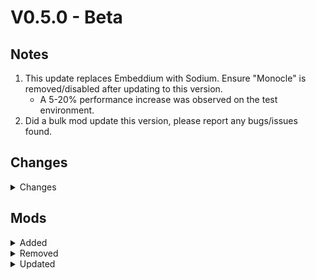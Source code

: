 # V0.5.0 - Beta

## Notes

1. This update replaces Embeddium with Sodium. Ensure "Monocle" is removed/disabled after updating to this version.
    - A 5-20% performance increase was observed on the test environment.
2. Did a bulk mod update this version, please report any bugs/issues found.

## Changes

<details>
<summary>Changes</summary>

- Updated Neoforge ~~21.1.139~~ -> 21.1.144
- fixed MoreOverlays config (disable jei support)
- changed some Mods Optimizer config stuff
- Changed game window title via KubeJS
- fixed mystical seeds that required cruxs in bbl cloches
- Prevented the 3 nukes from being placed down
- Changed Apothic Spawner blacklist to tag based rather than config based.

</details>

## Mods

<details>
<summary>Added</summary>

- Sodium
- Reese's Sodium Options
- Sodium Dynamic Lights
- Sodium Extra
- Sodium Extras
- Sodium Options API
- Sodium Options Mod Compat
- Iron's Apothic
  - Adds compat between Iron's spells and Apotheosis

</details>

<details>
<summary>Removed</summary>

- Embeddium
- Monocle
- Showcase Item
  - Apotheosis 8.3.0 has this natively.

</details>

<details>
<summary>Updated</summary>

- Iris ~~[1.8.1+mc1.21.1]~~ -> [1.8.8+mc1.21.1]
- Apotheosis ~~[8.2.1]~~ -> [8.3.0]
- Apothic Attributes ~~[2.7.0]~~ -> [2.8.0]
- Apothic Enchanting ~~[1.3.2]~~ -> [1.4.0]
- Apothic Spawners ~~[1.2.1]~~ -> [1.3.0]
- Placebo ~~[9.7.1]~~ -> [9.8.0]
- AE2NetworkAnalyzer - ~~[1.21-2.0.1-neoforge]~~ -> [1.21-2.1.0-neoforge]
- Actually Additions - ~~[1.3.17]~~ -> [1.3.18]
- All the Compatibility - ~~[3.8.3]~~ -> [3.8.5]
- All the Wizard Gear - ~~[1.21-1.1.9]~~ -> [1.21.1-1.1.9]
- Allthemodium - ~~[2.8.10]~~ -> [2.9.2]
- Applied Energistics 2 - ~~[19.2.7]~~ -> [19.2.8]
- Ars Additions - ~~[1.21.1-21.2.1]~~ -> [1.21.1-21.2.2]
- Ars Elemental - ~~[0.7.2.7]~~ -> [0.7.3.0]
- Ars Nouveau - ~~[5.7.2]~~ -> [5.8.1]
- Artifacts - ~~[12.1.1]~~ -> [12.1.5]
- AzureLib - ~~[3.0.9]~~ -> [3.0.11]
- BBL Cloche - ~~[1.2.0]~~ -> [1.2.3]
- BBL Core - ~~[1.2.21]~~ -> [1.2.24]
- Balm - ~~[21.0.37]~~ -> [21.0.39]
- Better Archeology - ~~[1.3.1]~~ -> [1.3.2]
- Bibliocraft Legacy - ~~[1.4.1]~~ -> [1.5.0]
- Bibliowoods Legacy - ~~[1.4.0]~~ -> [1.5.0]
- Bookshelf - ~~[21.1.50]~~ -> [21.1.57]
- Bow Infinity Fix - ~~[3.1.0]~~ -> [3.1.1]
- Chat Heads - ~~[0.13.13]~~ -> [0.13.17]
- Collective - ~~[7.94]~~ -> [8.3]
- CommonCapabilities - ~~[2.9.7]~~ -> [2.9.8]
- Connected Glass - ~~[1.1.12]~~ -> [1.1.13]
- Controlling - ~~[19.0.4]~~ -> [19.0.5]
- Corail Tombstone - ~~[9.2.8]~~ -> [9.2.9]
- Crash Assistant - ~~[1.4.3]~~ -> [1.7.5]
- Create: Structures Arise - ~~[150.23.22]~~ -> [152.25.24]
- CreativeCore - ~~[2.12.32]~~ -> [2.13.2]
- CrystalChronicles - ~~[0.0.5-alpha]~~ -> [0.0.6-alpha]
- Crystalix - ~~[1.2.2]~~ -> [1.3.2]
- Cucumber Library - ~~[8.0.10]~~ -> [8.0.11]
- Curios API - ~~[9.4.0+1.21.1]~~ -> [9.4.2+1.21.1]
- Curvy Pipes - ~~[1.4.1]~~ -> [1.7.1]
- Cyclops Core - ~~[1.25.8]~~ -> [1.25.9]
- DTN Community Skin Expansion Addon - ~~[1.1]~~ -> [1.2]
- Dimensional Dungeons - ~~[200]~~ -> [202]
- Dis-Enchanting Table - ~~[3.0.1]~~ -> [4.0.2]
- Doggy Talents Next - ~~[1.18.44]~~ -> [1.18.46]
- Dynamic FPS - ~~[3.9.2]~~ -> [3.9.3]
- EMI - ~~[1.1.20+1.21.1+neoforge]~~ -> [1.1.22+1.21.1+neoforge]
- Easy Villagers - ~~[1.21.1-1.1.23]~~ -> [1.21.1-1.1.27]
- ExtendedAE - ~~[1.21-2.2.6-neoforge]~~ -> [1.21-2.2.8-neoforge]
- FTB Quests - ~~[2101.1.6]~~ -> [2101.1.9]
- FTB Ranks - ~~[2101.1.2]~~ -> [2101.1.3]
- Farming for Blockheads - ~~[21.1.7]~~ -> [21.1.8]
- Forgified Fabric API - ~~[0.107.0+2.0.25+1.21.1]~~ -> [0.107.0+2.0.26+1.21.1]
- Fusion - ~~[1.2.5]~~ -> [1.2.7]
- Fzzy Config - ~~[0.6.7+1.21+neoforge]~~ -> [0.6.9+1.21+neoforge]
- Gateways To Eternity - ~~[5.0.2]~~ -> [5.0.3]
- Gravitational Modulating Additional Unit - ~~[6.1]~~ -> [6.3]
- GuideME - ~~[21.1.6]~~ -> [21.1.8]
- Hostile Neural Networks - ~~[6.1.3]~~ -> [6.2.0]
- Ice And Fire Community Edition - ~~[1.0-beta.6]~~ -> [1.0-beta.7]
- Iceberg - ~~[1.2.9.2]~~ -> [1.3.2]
- Immersive Engineering - ~~[12.1.0-185]~~ -> [12.1.1-186]
- Industrial Foregoing - ~~[1.21-3.6.24]~~ -> [1.21-3.6.25]
- Inventory Tweaks Refoxed - ~~[1.21.1-1.2.2]~~ -> [1.21.1-1.3.2]
- Iron's Gems 'n Jewelry - ~~[1.21.1-1.0.11]~~ -> [1.21.1-1.1.0]
- Iron's Spells 'n Spellbooks - ~~[1.21.1-3.10.2]~~ -> [1.21.1-3.11.0]
- ItemPhysic - ~~[1.8.4]~~ -> [1.8.6]
- JamLib - ~~[1.3.2+1.21.1]~~ -> [1.3.5+1.21.1]
- Jupiter - ~~[2.0]~~ -> [2.1]
- Just Dire Things - ~~[1.5.4]~~ -> [1.5.5]
- L_Ender's Cataclysm - ~~[2.60-1.21.1]~~ -> [2.65-1.21.1]
- Legendary Tooltips - ~~[1.4.11]~~ -> [1.5.5]
- Macaw's Fences and Walls - ~~[1.1.2]~~ -> [1.2.0]
- McJtyLib - ~~[1.21-9.0.7]~~ -> [1.21-9.0.8]
- Measurements - ~~[3.0.0]~~ -> [3.0.1]
- Mekanism Weaponry - ~~[2.0.1]~~ -> [2.0.3]
- ModernFix - ~~[5.20.2+mc1.21.1]~~ -> [5.21.0+mc1.21.1]
- Mods Optimizer - ~~[2.1.0]~~ -> [3.0.0]
- Moog's Voyager Structures - ~~[4.2.8-1.21]~~ -> [4.3.0-1.21]
- Moonlight Lib - ~~[1.21-2.17.37]~~ -> [1.21-2.18.5]
- Mystical Agradditions - ~~[8.0.4]~~ -> [8.0.5]
- Mystical Agriculture - ~~[8.0.13]~~ -> [8.0.14]
- Nullscape - ~~[1.2.10]~~ -> [1.2.11]
- Oh The Biomes We've Gone - ~~[2.3.10]~~ -> [2.3.13]
- Oh The Trees You'll Grow - ~~[5.0.9]~~ -> [5.0.10]
- Polymorph - ~~[1.0.7+1.21.1]~~ -> [1.0.9+1.21.1]
- Powah - ~~[6.2.1]~~ -> [6.2.3]
- Prism - ~~[1.0.9]~~ -> [1.0.11]
- Productive Bees - ~~[1.21.1-13.6.12]~~ -> [1.21.1-13.6.15]
- Project: Vibrant Journeys - ~~[1.21.1-7.0.6]~~ -> [1.21.1-7.0.7]
- RFToolsBase - ~~[1.21-6.0.6]~~ -> [1.21-6.0.7]
- Relics - ~~[0.10.7.2]~~ -> [0.10.7.4]
- Reliquified Ars Nouveau - ~~[0.3]~~ -> [0.6]
- ServerCore - ~~[1.5.5+1.21.1]~~ -> [1.5.10+1.21.1]
- Shrink - ~~[2.0.0.44]~~ -> [2.0.1.47]
- Silent Gear - ~~[4.0.16]~~ -> [4.0.18]
- Sophisticated Backpacks - ~~[3.24.1]~~ -> [3.24.9]
- Sophisticated Core - ~~[1.3.6]~~ -> [1.3.27]
- Sophisticated Storage - ~~[1.4.1]~~ -> [1.4.21]
- Sound Physics Remastered - ~~[1.21.1-1.4.10]~~ -> [1.21.1-1.4.12]
- Structory - ~~[1.3.9]~~ -> [1.3.10]
- Supplementaries - ~~[1.21-3.0.43-beta]~~ -> [1.21-3.1.7]
- The Aether - ~~[1.5.7]~~ -> [1.5.8]
- The Bumblezone - ~~[7.8.8+1.21.1-neoforge]~~ -> [7.8.11+1.21.1-neoforge]
- Wither Skeleton Tweaks - ~~[10.0.2]~~ -> [10.1.0]
- owo - ~~[0.12.15.1-beta.2+1.21]~~ -> [0.12.15.1-beta.3+1.21]

</details>
